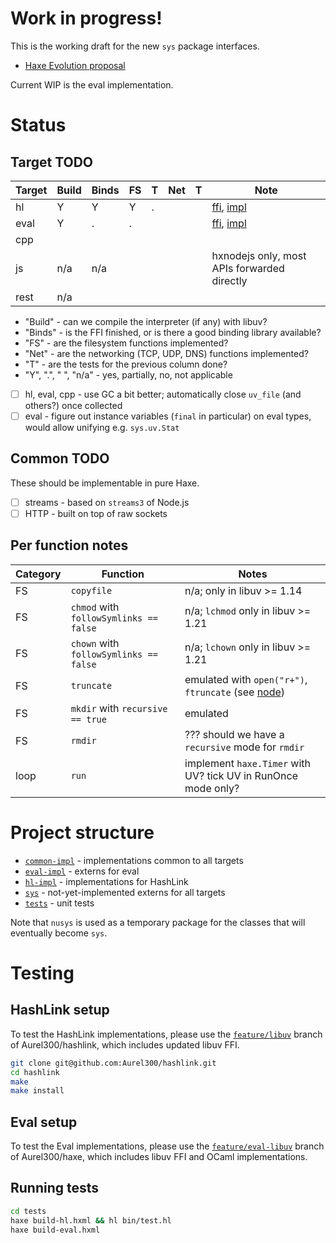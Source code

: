 # **Work in progress!**

This is the working draft for the new `sys` package interfaces.

 - [Haxe Evolution proposal](https://github.com/HaxeFoundation/haxe-evolution/pull/59)

Current WIP is the eval implementation.

# Status

## Target TODO

| Target | Build | Binds | FS | T | Net | T | Note |
| ------ | ----- | ----- | -- | - | --- | - | ---- |
| hl     | Y     | Y     | Y  | . |     |   | [ffi](https://github.com/Aurel300/hashlink/tree/feature/libuv), [impl](hl-impl) |
| eval   | Y     | .     | .  |   |     |   | [ffi](https://github.com/Aurel300/haxe/tree/feature/eval-libuv/libs/uv), [impl](https://github.com/Aurel300/haxe/blob/feature/eval-libuv/src/macro/eval/evalString.ml) |
| cpp    |       |       |    |   |     |   |      |
| js     | n/a   | n/a   |    |   |     |   | hxnodejs only, most APIs forwarded directly |
| rest   | n/a   |       |    |   |     |   |      |

 - "Build" - can we compile the interpreter (if any) with libuv?
 - "Binds" - is the FFI finished, or is there a good binding library available?
 - "FS" - are the filesystem functions implemented?
 - "Net" - are the networking (TCP, UDP, DNS) functions implemented?
 - "T" - are the tests for the previous column done?
 - "Y", ".", " ", "n/a" - yes, partially, no, not applicable

 - [ ] hl, eval, cpp - use GC a bit better; automatically close `uv_file` (and others?) once collected
 - [ ] eval - figure out instance variables (`final` in particular) on eval types, would allow unifying e.g. `sys.uv.Stat`

## Common TODO

These should be implementable in pure Haxe.

 - [ ] streams - based on `streams3` of Node.js
 - [ ] HTTP - built on top of raw sockets

## Per function notes

| Category | Function | Notes |
| -------- | -------- | ----- |
| FS | `copyfile` | n/a; only in libuv >= 1.14 |
| FS | `chmod` with `followSymlinks == false` | n/a; `lchmod` only in libuv >= 1.21 |
| FS | `chown` with `followSymlinks == false` | n/a; `lchown` only in libuv >= 1.21 |
| FS | `truncate` | emulated with `open("r+")`, `ftruncate` (see [node](https://github.com/nodejs/node/blob/e71a0f4d5faa4ad77887fbb3fff0ddb7bca6942e/lib/fs.js#L638-L657)) |
| FS | `mkdir` with `recursive == true` | emulated |
| FS | `rmdir` | ??? should we have a `recursive` mode for `rmdir` |
| loop | `run` | implement `haxe.Timer` with UV? tick UV in RunOnce mode only? |

# Project structure

 - [`common-impl`](common-impl) - implementations common to all targets
 - [`eval-impl`](eval-impl) - externs for eval
 - [`hl-impl`](hl-impl) - implementations for HashLink
 - [`sys`](sys) - not-yet-implemented externs for all targets
 - [`tests`](tests) - unit tests

Note that `nusys` is used as a temporary package for the classes that will eventually become `sys`.

# Testing

## HashLink setup

To test the HashLink implementations, please use the [`feature/libuv`](https://github.com/Aurel300/hashlink/tree/feature/libuv) branch of Aurel300/hashlink, which includes updated libuv FFI.

```bash
git clone git@github.com:Aurel300/hashlink.git
cd hashlink
make
make install
```

## Eval setup

To test the Eval implementations, please use the [`feature/eval-libuv`](https://github.com/Aurel300/haxe/tree/feature/eval-libuv) branch of Aurel300/haxe, which includes libuv FFI and OCaml implementations.

## Running tests

```bash
cd tests
haxe build-hl.hxml && hl bin/test.hl
haxe build-eval.hxml
```
